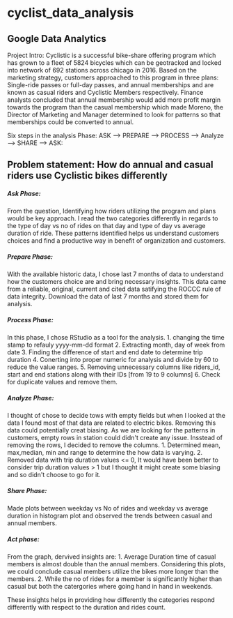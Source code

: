 # cyclist_data_analysis
## Google Data Analytics

Project Intro:
    Cyclistic is a successful bike-share offering program which has grown to a fleet of 5824 bicycles which can be geotracked and locked into network of 692 stations across chicago in 2016.
    Based on the marketing strategy, customers approached to this program in three plans: Single-ride passes or full-day passes, and annual memberships and are known as casual riders and Cyclistic Members respectively.
    Finance analysts concluded that annual membership would add more profit margin towards the program than the casual membership which made Moreno, the Director of Marketing and Manager determined to look for patterns so that memberships could be converted to annual.

Six steps in the analysis Phase:
ASK --> PREPARE --> PROCESS --> Analyze --> SHARE --> ASK:
## Problem statement: How do annual and casual riders use Cyclistic bikes differently
##### Ask Phase: 
From the question, Identifying how riders utilizing the program and plans would be key approach. I read the two categories differently in regards to the type of day vs no of rides on that day and type of day vs average duration of ride. These patterns identified helps us understand customers choices and find a productive way in benefit of organization and customers.
##### Prepare Phase: 
With the available historic data, I chose last 7 months of data to understand how the customers choice are and bring necessary insights. This data came from a reliable, original, current and cited data satifying the ROCCC rule of data integrity. Download the data of last 7 months and stored them for analysis.
##### Process Phase: 
In this phase, I chose RStudio as a tool for the analysis.
      1. changing the time stamp to refauly yyyy-mm-dd format
      2. Extracting month, day of week from date
      3. Finding the difference of start and end date to determine trip duration
      4. Conerting into proper numeric for analysis and divide by 60 to reduce the value ranges.
      5. Removing unnecessary columns like riders_id, start and end stations along with their IDs [from 19 to 9 columns]
      6. Check for duplicate values and remove them.
##### Analyze Phase:
I thought of chose to decide tows with empty fields but when I looked at the data I found most of that data are related to electric bikes. Removing this data could potentially creat biasing. As we are looking for the patterns in customers, empty rows in station could didn't create any issue. Insstead of removing the rows, I decided to remove the columns.
      1. Determined mean, max,median, min and range to determine the how data is varying.
      2. Removed data with trip duration values <= 0, It would have been better to consider trip duration values > 1 but I thought it might create some biasing and so didn't choose to go for it.
##### Share Phase:
Made plots between weekday vs No of rides and weekday vs average duration in histogram plot and observed the trends between casual and annual members.
##### Act phase:
From the graph, dervived insights are:
      1. Average Duration time of casual members is almost double than the annual members. Considering this plots, we could conclude casual members utilize 
the bikes more longer than the members.
      2. While the no of rides for a member is significantly higher than casual but both the catergories where going hand in hand in weekends.

These insights helps in providing how differently the categories respond differently with respect to the duration and rides count.

      





